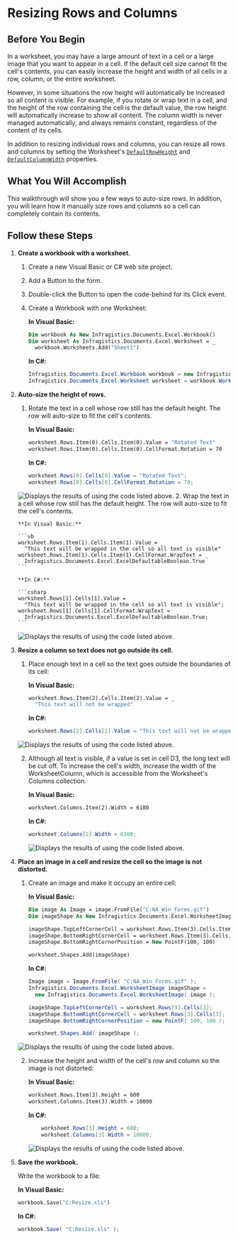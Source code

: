 ﻿<!--
|metadata|
{
    "fileName": "excelengine-resizing-rows-and-columns",
    "controlName": "Infragistics Excel Library",
    "tags": ["Editing","How Do I"]
}
|metadata|
-->

# Resizing Rows and Columns

## Before You Begin
In a worksheet, you may have a large amount of text in a cell or a large image that you want to appear in a cell. If the default cell size cannot fit the cell's contents, you can easily increase the height and width of all cells in a row, column, or the entire worksheet.

However, in some situations the row height will automatically be increased so all content is visible. For example, if you rotate or wrap text in a cell, and the height of the row containing the cell is the default value, the row height will automatically increase to show all content. The column width is never managed automatically, and always remains constant, regardless of the content of its cells.

In addition to resizing individual rows and columns, you can resize all rows and columns by setting the Worksheet's [`DefaultRowHeight`](Infragistics.Web.Mvc.Documents.Excel~Infragistics.Documents.Excel.Worksheet~DefaultRowHeight.html "Link to the Web API Reference Guide to the DefaultRowHeight member et class.") and  [`DefaultColumnWidth`](Infragistics.Web.Mvc.Documents.Excel~Infragistics.Documents.Excel.Worksheet~DefaultColumnWidth.html "Link to the Web API Reference Guide to the DefaultColumnWidth member .") properties.

## What You Will Accomplish
This walkthrough will show you a few ways to auto-size rows. In addition, you will learn how it manually size rows and columns so a cell can completely contain its contents.

## Follow these Steps
1.  **Create a workbook with a worksheet.**
    1.  Create a new Visual Basic or C# web site project.
    2.  Add a Button to the form.
    3.  Double-click the Button to open the code-behind for its Click event.
    4.  Create a Workbook with one Worksheet:

        **In Visual Basic:**

        ```vb
        Dim workbook As New Infragistics.Documents.Excel.Workbook()
        Dim worksheet As Infragistics.Documents.Excel.Worksheet = _
          workbook.Worksheets.Add("Sheet1")
        ```

        **In C#:**

        ```csharp
        Infragistics.Documents.Excel.Workbook workbook = new Infragistics.Documents.Excel.Workbook();
        Infragistics.Documents.Excel.Worksheet worksheet = workbook.Worksheets.Add( "Sheet1" );
        ```

2.  **Auto-size the height of rows.**
    1.  Rotate the text in a cell whose row still has the default height. The row will auto-size to fit the cell's contents.

        **In Visual Basic:**

        ```vb
        worksheet.Rows.Item(0).Cells.Item(0).Value = "Rotated Text"
        worksheet.Rows.Item(0).Cells.Item(0).CellFormat.Rotation = 70
        ```

        **In C#:**

        ```csharp
        worksheet.Rows[0].Cells[0].Value = "Rotated Text";
        worksheet.Rows[0].Cells[0].CellFormat.Rotation = 70;
        ```
	![Displays the results of using the code listed above.](images/ExcelEngine_Resizing_Rows_and_Columns_01.png)
	2.  Wrap the text in a cell whose row still has the default height. The row will auto-size to fit the cell's contents.
	
	    **In Visual Basic:**
	
		```vb
	    worksheet.Rows.Item(1).Cells.Item(1).Value = _
	      "This text will be wrapped in the cell so all text is visible"
	    worksheet.Rows.Item(1).Cells.Item(1).CellFormat.WrapText = _
	      Infragistics.Documents.Excel.ExcelDefaultableBoolean.True
		```
	
	    **In C#:**
	
		```csharp
	    worksheet.Rows[1].Cells[1].Value =
	      "This text will be wrapped in the cell so all text is visible";
	    worksheet.Rows[1].Cells[1].CellFormat.WrapText =
	      Infragistics.Documents.Excel.ExcelDefaultableBoolean.True;
		```
	![Displays the results of using the code listed above.](images/ExcelEngine_Resizing_Rows_and_Columns_02.png)

3.  **Resize a column so text does not go outside its cell.**
    1.  Place enough text in a cell so the text goes outside the boundaries of its cell:

        **In Visual Basic:**

        ```vb
        worksheet.Rows.Item(2).Cells.Item(2).Value = _
          "This text will not be wrapped"
        ```

        **In C#:**

        ```csharp
        worksheet.Rows[2].Cells[2].Value = "This text will not be wrapped";
        ```
	![Displays the results of using the code listed above.](images/ExcelEngine_Resizing_Rows_and_Columns_03.png)

	2.  Although all text is visible, if a value is set in cell D3, the long text will be cut off. To increase the cell's width, increase the width of the WorksheetColumn, which is accessible from the Worksheet's Columns collection.
	
	    **In Visual Basic:**
	
		```vb
	    worksheet.Columns.Item(2).Width = 6100
		```
	
	    **In C#:**
	
		```csharp
	    worksheet.Columns[2].Width = 6100;
		```
		![Displays the results of using the code listed above.](images/ExcelEngine_Resizing_Rows_and_Columns_04.png)

4.  **Place an image in a cell and resize the cell so the image is not distorted.**
    1.  Create an image and make it occupy an entire cell:

        **In Visual Basic:**

        ```vb
        Dim image As Image = image.FromFile("C:NA_Win_Forms.gif")
        Dim imageShape As New Infragistics.Documents.Excel.WorksheetImage(image)

        imageShape.TopLeftCornerCell = worksheet.Rows.Item(3).Cells.Item(3)
        imageShape.BottomRightCornerCell = worksheet.Rows.Item(3).Cells.Item(3)
        imageShape.BottomRightCornerPosition = New PointF(100, 100)

        worksheet.Shapes.Add(imageShape)
        ```

        **In C#:**

        ```csharp
        Image image = Image.FromFile( "C:NA_Win_Forms.gif" );
        Infragistics.Documents.Excel.WorksheetImage imageShape =
          new Infragistics.Documents.Excel.WorksheetImage( image );

        imageShape.TopLeftCornerCell = worksheet.Rows[3].Cells[3];
        imageShape.BottomRightCornerCell = worksheet.Rows[3].Cells[3];
        imageShape.BottomRightCornerPosition = new PointF( 100, 100 );

        worksheet.Shapes.Add( imageShape );
        ```
	![Displays the results of using the code listed above.](images/ExcelEngine_Resizing_Rows_and_Columns_05.png)

	2.  Increase the height and width of the cell's row and column so the image is not distorted:
	
	    **In Visual Basic:**
	
		```vb
	    worksheet.Rows.Item(3).Height = 600
	    worksheet.Columns.Item(3).Width = 10000
		```
	
	    **In C#:**
	
		```csharp
	        worksheet.Rows[3].Height = 600;
	        worksheet.Columns[3].Width = 10000;
		```
	
		![Displays the results of using the code listed above.](images/ExcelEngine_Resizing_Rows_and_Columns_06.png)

5.  **Save the workbook.**

    Write the workbook to a file:

    **In Visual Basic:**

    ```vb
    workbook.Save("C:Resize.xls")
    ```

    **In C#:**

    ```csharp
    workbook.Save( "C:Resize.xls" );
    ```

 

 


